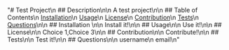 "# Test Project\n  ## Description\n\n  A test project\n\n  ## Table of Contents\n  [Installation](#installation)\n  [Usage](#usage)\n  [License](#license)\n  [Contribution](#contribution)\n  [Tests](#tests)\n  [Questions](#questions)\n\n  ## Installation \n\n  Install it!\n\n  ## Usage\n\n  Use it!\n\n  ## License\n\n  Choice 1,Choice 3\n\n  ## Contribution\n\n  Contribute!\n\n  ## Tests\n\n  Test it!\n\n  ## Questions\n\n  username\n  email\n"